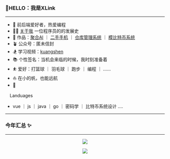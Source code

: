### 🐳HELLO：我是XLink
---
- 💭 前后端爱好者，热爱编程
- 🧑‍💻 [关于我](https://XLH1028.github.io) 一位程序员的的发展史
- 🏡 作品：[聚合AI](https://XLH1028.github.io)  ｜  [二手手机](https://XLH1028.github.io)   ｜   [仓库管理系统](https://XLH1028.github.io)  ｜ [模比特币系统](https://XLH1028.github.io)
- 🪴 公众号：匿未信封
- 🏂 学习视频：[kuangshen](https://www.kuangstudy.com/)
- 📚 个性签名：当机会来临的时候，我时刻准备着
- ⛹ 爱好：打篮球 ｜ 羽毛球 ｜ 跑步 ｜ 编程 ｜ ......
- ⛵ 在小的帆，也能远航
- 🛵

　Landuages
 - vue ｜ js ｜ java ｜ go ｜  密码学 ｜ 比特币系统设计 ....
---


### 今年汇总 ✨
---
<p align="center">
  <a href="https://github.com/XLH1028">  <!--statics主页地址，可修改-->
    <img src="https://github-readme-stats-eight-theta.vercel.app/api?username=XLH1028&show_icons=true&theme=algolia&include_all_commits=true&count_private=true&hide=issues"/>   <!--可修改-->
  </a>
</p>
<p align="center">
  <a href="https://github.com/XLH1028">  <!--热门语言，可修改-->
    <img src="https://github-readme-stats-eight-theta.vercel.app/api/top-langs/?username=XLH1028&layout=compact&langs_count=5&theme=algolia"/>    <!--可修改-->
</p>
